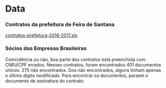 # Data

### Contratos da prefeitura de Feira de Santana

[contratos-prefeitura-2016-2017.xls](http://www.transparencia.feiradesantana.ba.gov.br/index.php?view=contratos)

### Sócios das Empresas Brasileiras

Coincidência ou não, boa parte dos contratos está preenchida com CNPJ/CPF errados.
Nesses contratos, foram encontrados 401 documentos únicos. 275 não encontrados.
Dos não encontrados, alguns tinham apenas o último dígito modificado.
Para encontrar os documentos, parseei o documento de assinatura do contrato.